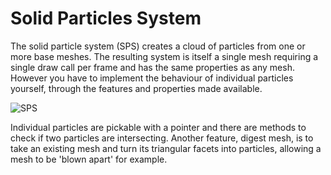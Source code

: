 # Solid Particles System

The solid particle system (SPS) creates a cloud of particles from one or more base meshes. The resulting system is itself a single mesh requiring a single draw call per frame and has the same properties as any mesh. However you have to implement the behaviour of individual particles yourself, through the features and properties made available.

![SPS](/img/features/particle1.png)

Individual particles are pickable with a pointer and there are methods to check if two particles are intersecting. Another feature, digest mesh, is to take an existing mesh and turn its triangular facets into particles, allowing a mesh to be 'blown apart' for example.